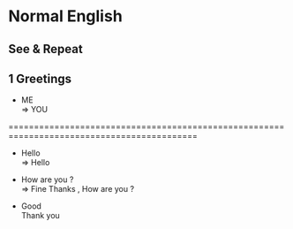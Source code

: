 # Normal English

## See & Repeat

## 1 Greetings

- ME <br/>
  => YOU

===========================================================================================

- Hello <br/>
  => Hello

- How are you ? <br/>
  => Fine Thanks , How are you ?

- Good <br/>
  Thank you
